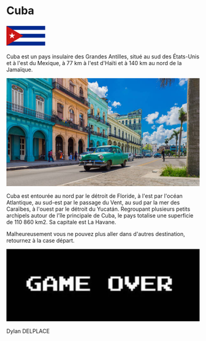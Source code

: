 # Cuba 

### <img src="../images/drapeau-cuba.png" width=20% height=20%>

Cuba est un pays insulaire des Grandes Antilles, situé au sud des États-Unis et à l'est du Mexique, à 77 km à l'est d'Haïti et à 140 km au nord de la Jamaïque. 

![cuba](../images/cuba.jpg)

Cuba est entourée au nord par le détroit de Floride, à l'est par l'océan Atlantique, au sud-est par le passage du Vent, au sud par la mer des Caraïbes, à l'ouest par le détroit du Yucatán. Regroupant plusieurs petits archipels autour de l'île principale de Cuba, le pays totalise une superficie de 110 860 km2. Sa capitale est La Havane.

Malheureusement vous ne pouvez plus aller dans d'autres destination, retournez à la case départ.

[![game-over](../images/game-over.png)](https://github.com/ssagnane1/tp2-labyrinthe/blob/main/jeu-heros-sdc/index.md)

Dylan DELPLACE
